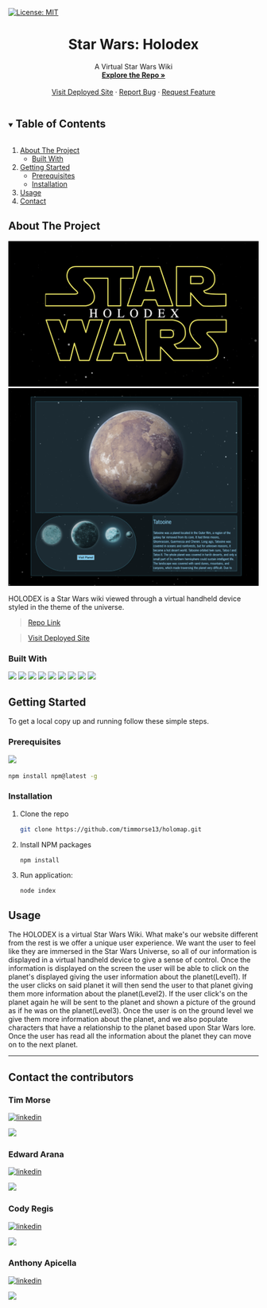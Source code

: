 [![License: MIT](https://img.shields.io/badge/License-MIT-yellow.svg)](https://opensource.org/licenses/MIT)
  <h1 align="center">Star Wars: Holodex</h1>

  <p align="center">
    A Virtual Star Wars Wiki
    <br />
    <a href="https://github.com/timmorse13/holomap"><strong>Explore the Repo »</strong></a>
    <br />
    <br />
    <a href="https://shielded-savannah-30598.herokuapp.com/">Visit Deployed Site</a>
    ·
    <a href="https://github.com/timmorse13/holomap/issues">Report Bug</a>
    ·
    <a href="https://github.com/timmorse13/holomap/issues">Request Feature</a>
  </p>
</p>



<!-- TABLE OF CONTENTS -->
<details open="open">
  <summary><h2 style="display: inline-block">Table of Contents</h2></summary>
  <ol>
    <li>
      <a href="#about-the-project">About The Project</a>
      <ul>
        <li><a href="#built-with">Built With</a></li>
      </ul>
    </li>
    <li>
      <a href="#getting-started">Getting Started</a>
      <ul>
        <li><a href="#prerequisites">Prerequisites</a></li>
        <li><a href="#installation">Installation</a></li>
      </ul>
    </li>
    <li><a href="#usage">Usage</a></li>
    <li><a href="#contact">Contact</a></li>
  </ol>
</details>

## About The Project

![](/client/public/assets/images/backgrounds/Title.png)
![](/client/public/assets/images/backgrounds/Screen.png)

HOLODEX is a Star Wars wiki viewed through a virtual handheld device styled in the theme of the  universe.

>[Repo Link](https://github.com/timmorse13/holomap) 

><a href="https://shielded-savannah-30598.herokuapp.com/">Visit Deployed Site</a>

### Built With

  ![](https://img.shields.io/badge/HTML-239120?style=for-the-badge&logo=html5&logoColor=white)
  ![](https://img.shields.io/badge/CSS-239120?&style=for-the-badge&logo=css3&logoColor=white)
  ![](https://img.shields.io/badge/JavaScript-F7DF1E?style=for-the-badge&logo=javascript&logoColor=black)
  ![](https://img.shields.io/badge/React-20232A?style=for-the-badge&logo=react&logoColor=61DAFB)
  ![](https://img.shields.io/badge/Bootstrap-563D7C?style=for-the-badge&logo=bootstrap&logoColor=white)
  ![](https://img.shields.io/badge/Node.js-43853D?style=for-the-badge&logo=node.js&logoColor=white)
  ![](https://img.shields.io/badge/MySQL-00000F?style=for-the-badge&logo=mysql&logoColor=white)
  ![](https://img.shields.io/badge/Express.js-000000?style=for-the-badge&logo=express&logoColor=white)
  ![](https://img.shields.io/badge/Heroku-430098?style=for-the-badge&logo=heroku&logoColor=white)


## Getting Started

To get a local copy up and running follow these simple steps.

### Prerequisites

![](https://img.shields.io/badge/npm-CB3837?style=for-the-badge&logo=npm&logoColor=white)
  ```sh
  npm install npm@latest -g
  ```

### Installation

1. Clone the repo
   ```sh
   git clone https://github.com/timmorse13/holomap.git
   ```
2. Install NPM packages
   ```sh
   npm install
   ```
3. Run application:
   ```
   node index
   ```

## Usage

The HOLODEX is a virtual Star Wars Wiki. What make's our website different from the rest is we offer a unique user experience. We want the user to feel like they are immersed in the Star Wars Universe, so all of our information is displayed in a virtual handheld device to give a sense of control. Once the information is displayed on the screen the user will be able to click on the planet's displayed giving the user information about the planet(Level1). If the user clicks on said planet it will then send the user to that planet giving them more information about the planet(Level2). If the user click's on the planet again he will be sent to the planet and shown a picture of the ground as if he was on the planet(Level3). Once the user is on the ground level we give them more information about the planet, and we also populate characters that have a relationship to the planet based upon Star Wars lore. Once the user has read all the information about the planet they can move on to the next planet.

---

## Contact the contributors

### Tim Morse

[![linkedin](https://img.shields.io/badge/LinkedIn-0077B5?style=for-the-badge&logo=linkedin&logoColor=white)](https://www.linkedin.com/in/tim-morse-57158519a/)

[![](https://img.shields.io/badge/GitHub-100000?style=for-the-badge&logo=github&logoColor=white)](https://github.com/timmorse13)

### Edward Arana

[![linkedin](https://img.shields.io/badge/LinkedIn-0077B5?style=for-the-badge&logo=linkedin&logoColor=white)](https://www.linkedin.com/in/edward-arana-a56483183/)

[![](https://img.shields.io/badge/GitHub-100000?style=for-the-badge&logo=github&logoColor=white)](https://github.com/EdwardArana)


### Cody Regis

[![linkedin](https://img.shields.io/badge/LinkedIn-0077B5?style=for-the-badge&logo=linkedin&logoColor=white)](https://www.linkedin.com/in/cody-regis/)

[![](https://img.shields.io/badge/GitHub-100000?style=for-the-badge&logo=github&logoColor=white)](https://github.com/codyregis6891)


### Anthony Apicella

[![linkedin](https://img.shields.io/badge/LinkedIn-0077B5?style=for-the-badge&logo=linkedin&logoColor=white)](https://www.linkedin.com/in/anthony-apicella-a021301ba/)

[![](https://img.shields.io/badge/GitHub-100000?style=for-the-badge&logo=github&logoColor=white)](https://github.com/anthonyapicella)

